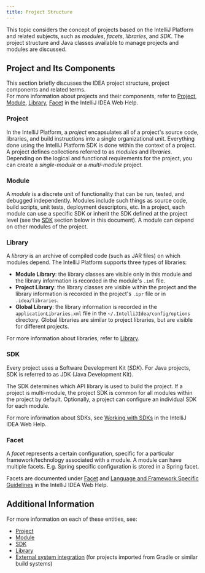 ```yaml
---
title: Project Structure
---
```

<!-- Copyright 2000-2020 JetBrains s.r.o. and other contributors. Use of this source code is governed by the Apache 2.0 license that can be found in the LICENSE file. -->

<!--TODO split into parts accordingly to the table of contents-->

This topic considers the concept of projects based on the IntelliJ Platform and related subjects, such as _modules_, _facets_, _libraries_, and _SDK_. 
The project structure and Java classes available to manage projects and modules are discussed.

## Project and Its Components
This section briefly discusses the IDEA project structure, project components and related terms.  
For more information about projects and their components, refer to [Project](https://www.jetbrains.com/help/idea/about-projects.html), [Module](https://www.jetbrains.com/help/idea/creating-and-managing-modules.html), [Library](https://www.jetbrains.com/help/idea/working-with-libraries.html), [Facet](https://www.jetbrains.com/help/idea/adding-support-for-frameworks-and-technologies.html#facets) in the IntelliJ IDEA Web Help.

### Project
In the IntelliJ Platform, a _project_ encapsulates all of a project's source code, libraries, and build instructions into a single organizational unit. 
Everything done using the IntelliJ Platform SDK is done within the context of a project. 
A project defines collections referred to as _modules_ and _libraries_. 
Depending on the logical and functional requirements for the project, you can create a _single-module_ or a _multi-module_ project.

### Module
A _module_ is a discrete unit of functionality that can be run, tested, and debugged independently. 
Modules include such things as source code, build scripts, unit tests, deployment descriptors, etc. 
In a project, each module can use a specific SDK or inherit the SDK defined at the project level (see the [SDK](#sdk) section below in this document). 
A module can depend on other modules of the project.

### Library
A _library_ is an archive of compiled code (such as JAR files) on which modules depend. 
The IntelliJ Platform supports three types of libraries:
* **Module Library**: the library classes are visible only in this module and the library information is recorded in the module's `.iml` file.
* **Project Library**: the library classes are visible within the project and the library information is recorded in the project's `.ipr` file or in `.idea/libraries`.
* **Global Library**: the library information is recorded in the `applicationLibraries.xml` file in the `~/.IntelliJIdea/config/options` directory. Global libraries are similar to project libraries, but are visible for different projects.

For more information about libraries, refer to [Library](https://www.jetbrains.com/help/idea/working-with-libraries.html).

### SDK
Every project uses a Software Development Kit (_SDK_). For Java projects, SDK is referred to as JDK (Java Development Kit).

The SDK determines which API library is used to build the project. 
If a project is multi-module, the project SDK is common for all modules within the project by default.
Optionally, a project can configure an individual SDK for each module.

For more information about SDKs, see [Working with SDKs](https://www.jetbrains.com/help/idea/working-with-sdks.html) in the IntelliJ IDEA Web Help.

### Facet
A _facet_ represents a certain configuration, specific for a particular framework/technology associated with a module. 
A module can have multiple facets. 
E.g. Spring specific configuration is stored in a Spring facet.

Facets are documented under [Facet](https://www.jetbrains.com/help/idea/adding-support-for-frameworks-and-technologies.html#facets) and [Language and Framework Specific Guidelines](https://www.jetbrains.com/help/idea/language-and-framework-specific-guidelines.html) in the IntelliJ IDEA Web Help.

## Additional Information
For more information on each of these entities, see:

- [Project](/reference_guide/project_model/project.md)
- [Module](/reference_guide/project_model/module.md)
- [SDK](/reference_guide/project_model/sdk.md)
- [Library](/reference_guide/project_model/library.md)
- [External system integration](/reference_guide/frameworks_and_external_apis/external_system_integration.md) (for projects imported from Gradle or similar build systems)
